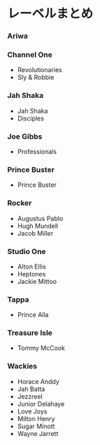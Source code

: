 # レーベルまとめ

### Ariwa

### Channel One
* Revolutionaries  
* Sly & Robbie

### Jah Shaka
* Jah Shaka  
* Disciples

### Joe Gibbs
* Professionals  

### Prince Buster  
* Prince Buster

### Rocker
* Augustus Pablo  
* Hugh Mundell  
* Jacob Miller

### Studio One
* Alton Ellis  
* Heptones  
* Jackie Mittoo

### Tappa  
* Prince Alla

### Treasure Isle
* Tommy McCook

### Wackies
* Horace Anddy  
* Jah Batta  
* Jezzreel  
* Junior Delahaye  
* Love Joys  
* Milton Henry  
* Sugar Minott  
* Wayne Jarrett

###

###

###
